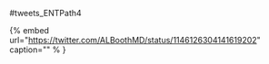 #tweets_ENTPath4

{% embed url="https://twitter.com/ALBoothMD/status/1146126304141619202"  caption="" % }
